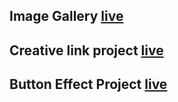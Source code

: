## Image Gallery <a href="https://randweb.github.io/work-with-Animation-and-Transtion-and-Transform/Image gallery" target="_blank">live</a>

## Creative link project <a href="https://randweb.github.io/work-with-Animation-and-Transtion-and-Transform/Creative Link Effects" target="_blank">live</a>

## Button Effect Project <a href="https://randweb.github.io/work-with-Animation-and-Transtion-and-Transform/Button Effect Project" target="_blank">live</a>
